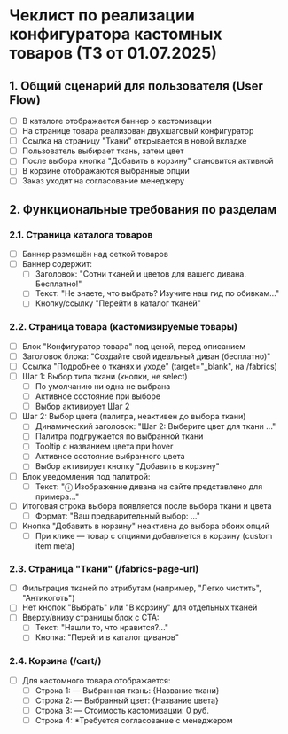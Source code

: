 # Чеклист по реализации конфигуратора кастомных товаров (ТЗ от 01.07.2025)

## 1. Общий сценарий для пользователя (User Flow)
- [ ] В каталоге отображается баннер о кастомизации
- [ ] На странице товара реализован двухшаговый конфигуратор
- [ ] Ссылка на страницу "Ткани" открывается в новой вкладке
- [ ] Пользователь выбирает ткань, затем цвет
- [ ] После выбора кнопка "Добавить в корзину" становится активной
- [ ] В корзине отображаются выбранные опции
- [ ] Заказ уходит на согласование менеджеру

## 2. Функциональные требования по разделам
### 2.1. Страница каталога товаров
- [ ] Баннер размещён над сеткой товаров
- [ ] Баннер содержит:
  - [ ] Заголовок: "Сотни тканей и цветов для вашего дивана. Бесплатно!"
  - [ ] Текст: "Не знаете, что выбрать? Изучите наш гид по обивкам..."
  - [ ] Кнопку/ссылку "Перейти в каталог тканей"

### 2.2. Страница товара (кастомизируемые товары)
- [ ] Блок "Конфигуратор товара" под ценой, перед описанием
- [ ] Заголовок блока: "Создайте свой идеальный диван (бесплатно)"
- [ ] Ссылка "Подробнее о тканях и уходе" (target="_blank", на /fabrics)
- [ ] Шаг 1: Выбор типа ткани (кнопки, не select)
  - [ ] По умолчанию ни одна не выбрана
  - [ ] Активное состояние при выборе
  - [ ] Выбор активирует Шаг 2
- [ ] Шаг 2: Выбор цвета (палитра, неактивен до выбора ткани)
  - [ ] Динамический заголовок: "Шаг 2: Выберите цвет для ткани ..."
  - [ ] Палитра подгружается по выбранной ткани
  - [ ] Tooltip с названием цвета при hover
  - [ ] Активное состояние выбранного цвета
  - [ ] Выбор активирует кнопку "Добавить в корзину"
- [ ] Блок уведомления под палитрой:
  - [ ] Текст: "ⓘ Изображение дивана на сайте представлено для примера..."
- [ ] Итоговая строка выбора появляется после выбора ткани и цвета
  - [ ] Формат: "Ваш предварительный выбор: ..."
- [ ] Кнопка "Добавить в корзину" неактивна до выбора обоих опций
  - [ ] При клике — товар с опциями добавляется в корзину (custom item meta)

### 2.3. Страница "Ткани" (/fabrics-page-url)
- [ ] Фильтрация тканей по атрибутам (например, "Легко чистить", "Антикоготь")
- [ ] Нет кнопок "Выбрать" или "В корзину" для отдельных тканей
- [ ] Вверху/внизу страницы блок с CTA:
  - [ ] Текст: "Нашли то, что нравится?..."
  - [ ] Кнопка: "Перейти в каталог диванов"

### 2.4. Корзина (/cart/)
- [ ] Для кастомного товара отображается:
  - [ ] Строка 1: — Выбранная ткань: {Название ткани}
  - [ ] Строка 2: — Выбранный цвет: {Название цвета}
  - [ ] Строка 3: — Стоимость кастомизации: 0 руб.
  - [ ] Строка 4: *Требуется согласование с менеджером
